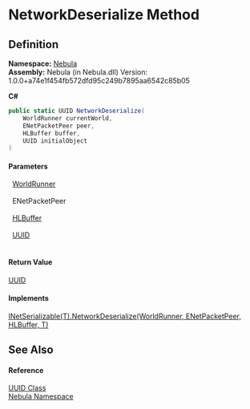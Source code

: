 # NetworkDeserialize Method




## Definition
**Namespace:** <a href="N_Nebula">Nebula</a>  
**Assembly:** Nebula (in Nebula.dll) Version: 1.0.0+a74e1f454fb572dfd95c249b7895aa6542c85b05

**C#**
``` C#
public static UUID NetworkDeserialize(
	WorldRunner currentWorld,
	ENetPacketPeer peer,
	HLBuffer buffer,
	UUID initialObject
)
```



#### Parameters
<dl><dt>  <a href="T_Nebula_WorldRunner">WorldRunner</a></dt><dd> </dd><dt>  ENetPacketPeer</dt><dd> </dd><dt>  <a href="T_Nebula_Serialization_HLBuffer">HLBuffer</a></dt><dd> </dd><dt>  <a href="T_Nebula_UUID">UUID</a></dt><dd> </dd></dl>

#### Return Value
<a href="T_Nebula_UUID">UUID</a>

#### Implements
<a href="M_Nebula_Serialization_INetSerializable_1_NetworkDeserialize">INetSerializable(T).NetworkDeserialize(WorldRunner, ENetPacketPeer, HLBuffer, T)</a>  


## See Also


#### Reference
<a href="T_Nebula_UUID">UUID Class</a>  
<a href="N_Nebula">Nebula Namespace</a>  
